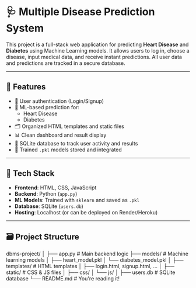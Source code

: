 # 🩺 Multiple Disease Prediction System

This project is a full-stack web application for predicting **Heart Disease** and **Diabetes** using Machine Learning models. It allows users to log in, choose a disease, input medical data, and receive instant predictions. All user data and predictions are tracked in a secure database.

---

## 📌 Features

- 🔐 User authentication (Login/Signup)
- 🤖 ML-based prediction for:
  - Heart Disease
  - Diabetes
- 🗂️ Organized HTML templates and static files
- 📊 Clean dashboard and result display
- 💾 SQLite database to track user activity and results
- 🧠 Trained `.pkl` models stored and integrated

---

## 🚀 Tech Stack

- **Frontend**: HTML, CSS, JavaScript
- **Backend**: Python (`app.py`)
- **ML Models**: Trained with `sklearn` and saved as `.pkl`
- **Database**: SQLite (`users.db`)
- **Hosting**: Localhost (or can be deployed on Render/Heroku)

---

## 🗃️ Project Structure

dbms-project/
│
├── app.py # Main backend logic
├── models/ # Machine learning models
│ ├── heart_model.pkl
│ └── diabetes_model.pkl
│
├── templates/ # HTML templates
│ ├── login.html, signup.html, ...
│
├── static/ # CSS & JS files
│ ├── css/
│ └── js/
│
├── users.db # SQLite database
└── README.md # You're reading it!


